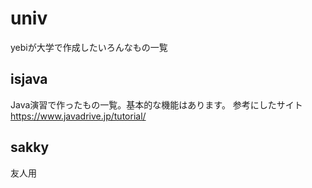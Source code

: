 # univ
yebiが大学で作成したいろんなもの一覧

## isjava
Java演習で作ったもの一覧。基本的な機能はあります。
参考にしたサイト
https://www.javadrive.jp/tutorial/

## sakky
友人用

